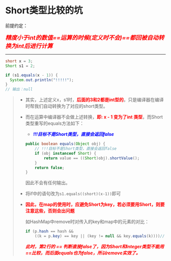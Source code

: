 # Short类型比较的坑

前提约定：

***<font color='red' size=4.5>精度小于int的数值==运算的时候(定义时不会)==都回被自动转换为int后进行计算</font>***

------



```java
short x = 3;
Short s1 = 2;

if (s1.equals(x - 1)) {
  System.out.println("!!!!!");
}
// 输出：null
```

> - 其实，上述定义x，s1时，**<font color='red'>后面的3和2都是int型的</font>**，只是编译器在编译时帮我们自动转换为了对应的short类型。
>
> - 而在运算中编译器不会做上述转换，**<font color='red'>即: x - 1 变为了int 类型</font>**，而Short类型重写的equals方法如下：
>
>   - ***<font color='blue'>!!!目标不是Short类型，直接会返回false</font>***
>
>   ```java
>   public boolean equals(Object obj) {
>       // !!!目标不是Short类型，直接会返回false
>       if (obj instanceof Short) {
>           return value == ((Short)obj).shortValue();
>       }
>       return false;
>   }
>   ```
>
>   因此不会有任何输出。
>
> - 将if中的语句改为`s1.equals((short)(x-1))`即可
>
> - **<font color='red'>因此，在map的使用时，应避免Short为key，若必须要用Short，则要注意这些，否则会出问题</font>**
>
>   如HashMap中remove时对传入的key和map中的元素的对比：
>
>   ```java
>   if (p.hash == hash &&
>       ((k = p.key) == key || (key != null && key.equals(k))))// 其中key为外部传入的经过运算后的Short，为Integer，而k为Short
>   ```
>
>   ***<font color='red'>此时，第2行的 == 判断直接false了，因为Short和Integer类型不能用==比较，而后面equals也为false，所以remove实效了。</font>***

